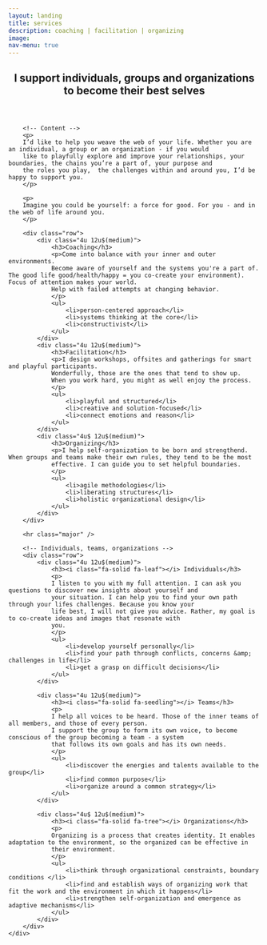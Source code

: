 ```yaml
---
layout: landing
title: services
description: coaching | facilitation | organizing
image: 
nav-menu: true
---
```



<!-- Main -->
<div id="main" class="alt">

<!-- One -->
<section id="one">
	<div class="inner">
		<header class="major">
			<h2>I support individuals, groups and organizations to become their best selves</h2>
		</header>

		<!-- Content -->
		<p>
		I’d like to help you weave the web of your life. Whether you are an individual, a group or an organization - if you would 
		like to playfully explore and improve your relationships, your boundaries, the chains you’re a part of, your purpose and 
		the roles you play,  the challenges within and around you, I’d be happy to support you.
		</p>

		<p>
		Imagine you could be yourself: a force for good. For you - and in the web of life around you.
		</p>
	
		<div class="row">
			<div class="4u 12u$(medium)">
				<h3>Coaching</h3>
				<p>Come into balance with your inner and outer environments. 
				Become aware of yourself and the systems you're a part of. The good life good/health/happy = you co-create your environment). Focus of attention makes your world.
				Help with failed attempts at changing behavior.
				</p>
				<ul>
					<li>person-centered approach</li>
					<li>systems thinking at the core</li>
					<li>constructivist</li>
				</ul>
			</div>
			<div class="4u 12u$(medium)">
				<h3>Facilitation</h3>
				<p>I design workshops, offsites and gatherings for smart and playful participants. 
				Wonderfully, those are the ones that tend to show up.
				When you work hard, you might as well enjoy the process.		
				</p>
				<ul>
					<li>playful and structured</li>
					<li>creative and solution-focused</li>
					<li>connect emotions and reason</li>
				</ul>
			</div>
			<div class="4u$ 12u$(medium)">
				<h3>Organizing</h3>
				<p>I help self-organization to be born and strengthend. When groups and teams make their own rules, they tend to be the most
				effective. I can guide you to set helpful boundaries.
				</p>
				<ul>
					<li>agile methodologies</li>
					<li>liberating structures</li>
					<li>holistic organizational design</li>
				</ul>
			</div>
		</div>
	
		<hr class="major" />

		<!-- Individuals, teams, organizations -->
		<div class="row">
			<div class="4u 12u$(medium)">
				<h3><i class="fa-solid fa-leaf"></i> Individuals</h3>
				<p>
				I listen to you with my full attention. I can ask you questions to discover new insights about yourself and
				your situation. I can help you to find your own path through your lifes challenges. Because you know your
				life best, I will not give you advice. Rather, my goal is to co-create ideas and images that resonate with 
				you.
				</p>
				<ul>
					<li>develop yourself personally</li>
					<li>find your path through conflicts, concerns &amp; challenges in life</li>
					<li>get a grasp on difficult decisions</li>
				</ul>
			</div>
			
			<div class="4u 12u$(medium)">
				<h3><i class="fa-solid fa-seedling"></i> Teams</h3>
				<p>
				I help all voices to be heard. Those of the inner teams of all members, and those of every person.
				I support the group to form its own voice, to become conscious of the group becoming a team - a system
				that follows its own goals and has its own needs.
				</p>
				<ul>
					<li>discover the energies and talents available to the group</li>
					<li>find common purpose</li>
					<li>organize around a common strategy</li>
				</ul>
			</div>
			
			<div class="4u$ 12u$(medium)">
				<h3><i class="fa-solid fa-tree"></i> Organizations</h3>
				<p>
				Organizing is a process that creates identity. It enables adaptation to the environment, so the organized can be effective in 
				their environment.
				</p>
				<ul>
					<li>think through organizational constraints, boundary conditions </li>
					<li>find and establish ways of organizing work that fit the work and the environment in which it happens</li>
					<li>strengthen self-organization and emergence as adaptive mechanisms</li>
				</ul>				
			</div>
		</div>
	</div>

</section>

</div>
